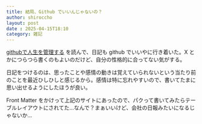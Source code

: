 ```yaml
---
title: 結局、Github でいいんじゃないの？
author: shiroccho
layout: post
date : 2025-04-15T18:10
category: 雑記
---
```


[githubで人生を管理する](https://zenn.dev/hand_dot/articles/85c9640b7dcc66) を読んで、日記も github でいいやに行き着いた。X とかにつらつら書くのもよいのだけど、自分の性格的に合ってない気がする。

日記をつけるのは、思ったことや感情の動きは覚えていられないという当たり前のことを最近ひしひしと感じるから。感情は特に忘れやすいので、書いてたまに思い出せるようにしたほうが良い。

Front Matter をかけって上記のサイトにあったので、パクって書いてみたらテーブルレイアウトにされてた...なんで？まぁいいけど、会社の日報みたいになるじゃないか...
